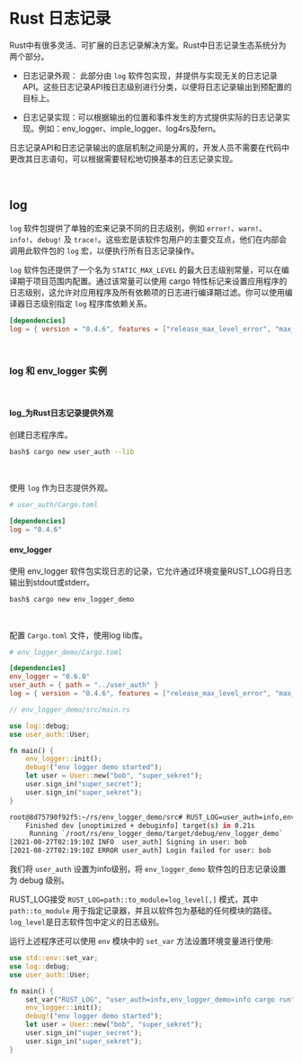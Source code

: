# Rust 日志记录

Rust中有很多灵活、可扩展的日志记录解决方案。Rust中日志记录生态系统分为两个部分。

* 日志记录外观： 此部分由 `log` 软件包实现，并提供与实现无关的日志记录API。这些日志记录API按日志级别进行分类，以便将日志记录输出到预配置的目标上。

* 日志记录实现：可以根据输出的位置和事件发生的方式提供实际的日志记录实现。例如：env_logger、imple_logger、log4rs及fern。

日志记录API和日志记录输出的底层机制之间是分离的，开发人员不需要在代码中更改其日志语句，可以根据需要轻松地切换基本的日志记录实现。

&nbsp;

## log

`log` 软件包提供了单独的宏来记录不同的日志级别，例如 `error!`、`warn!`、`info!`、`debug!` 及 `trace!`。这些宏是该软件包用户的主要交互点，他们在内部会调用此软件包的 `log` 宏，以便执行所有日志记录操作。

`log` 软件包还提供了一个名为 `STATIC_MAX_LEVEL` 的最大日志级别常量，可以在编译期于项目范围内配置。通过该常量可以使用 cargo 特性标记来设置应用程序的日志级别，这允许对应用程序及所有依赖项的日志进行编译期过滤。你可以使用编译器日志级别指定 `log` 程序库依赖关系。

```toml
[dependencies]
log = { version = "0.4.6", features = ["release_max_level_error", "max_level_trace"]}
```

&nbsp;

### log 和 env_logger 实例

&nbsp;

#### log_为Rust日志记录提供外观

创建日志程序库。

```bash
bash$ cargo new user_auth --lib

```

&nbsp;

使用 `log` 作为日志提供外观。

```toml
# user_auth/Cargo.toml

[dependencies]
log = "0.4.6"
```

#### env_logger

使用 env_logger 软件包实现日志的记录，它允许通过环境变量RUST_LOG将日志输出到stdout或stderr。

```bash
bash$ cargo new env_logger_demo
```

&nbsp;

配置 `Cargo.toml` 文件，使用log lib库。

```toml
# env_logger_demo/Cargo.toml

[dependencies]
env_logger = "0.6.0"
user_auth = { path = "../user_auth" }
log = { version = "0.4.6", features = ["release_max_level_error", "max_level_trace"]}
```

```rust
// env_logger_demo/src/main.rs

use log::debug;
use user_auth::User;

fn main() {
    env_logger::init();
    debug!("env logger demo started");
    let user = User::new("bob", "super_sekret");
    user.sign_in("super_secret");
    user.sign_in("super_sekret");
}
```

```bash
root@8d75790f92f5:~/rs/env_logger_demo/src# RUST_LOG=user_auth=info,env_logger_demo=info cargo r
    Finished dev [unoptimized + debuginfo] target(s) in 0.21s
     Running `/root/rs/env_logger_demo/target/debug/env_logger_demo`
[2021-08-27T02:19:10Z INFO  user_auth] Signing in user: bob
[2021-08-27T02:19:10Z ERROR user_auth] Login failed for user: bob 
```

我们将 `user_auth` 设置为info级别，将 `env_logger_demo` 软件包的日志记录设置为 debug 级别。

RUST_LOG接受 `RUST_LOG=path::to_module=log_level[,]` 模式，其中 `path::to_module` 用于指定记录器，并且以软件包为基础的任何模块的路径。 `log_level`是日志软件包中定义的日志级别。

运行上述程序还可以使用 `env` 模块中的 `set_var` 方法设置环境变量进行使用:

```rust
use std::env::set_var;
use log::debug;
use user_auth::User;

fn main() {
    set_var("RUST_LOG", "user_auth=info,env_logger_demo=info cargo run");
    env_logger::init();
    debug!("env logger demo started");
    let user = User::new("bob", "super_sekret");
    user.sign_in("super_secret");
    user.sign_in("super_sekret");
}
```
